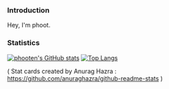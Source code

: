 ### Introduction
Hey, I'm phoot. 

### Statistics
[![phooten's GitHub stats](https://github-readme-stats.vercel.app/api?username=phooten&theme=gruvbox&hide=stars,prs,issues,contribs )](https://github.com/phooten/github-readme-stats)
[![Top Langs](https://github-readme-stats.vercel.app/api/top-langs/?username=phooten&layout=compact&theme=gruvbox )](https://github.com/phooten/github-readme-stats)


( Stat cards created by Anurag Hazra : https://github.com/anuraghazra/github-readme-stats )
